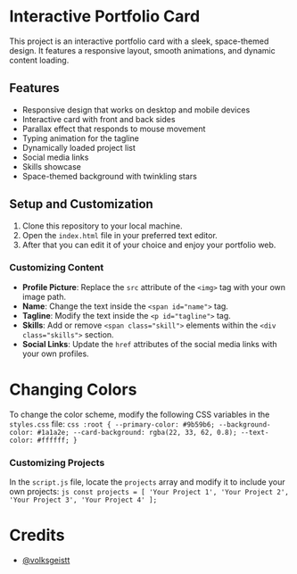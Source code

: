 # Interactive Portfolio Card
This project is an interactive portfolio card with a sleek, space-themed design. It features a responsive layout, smooth animations, and dynamic content loading.

## Features
- Responsive design that works on desktop and mobile devices
- Interactive card with front and back sides
- Parallax effect that responds to mouse movement
- Typing animation for the tagline
- Dynamically loaded project list
- Social media links
- Skills showcase
- Space-themed background with twinkling stars

## Setup and Customization
1. Clone this repository to your local machine.
2. Open the `index.html` file in your preferred text editor.
3. After that you can edit it of your choice and enjoy your portfolio web.
### Customizing Content

- **Profile Picture**: Replace the `src` attribute of the `<img>` tag with your own image path.
- **Name**: Change the text inside the `<span id="name">` tag.
- **Tagline**: Modify the text inside the `<p id="tagline">` tag.
- **Skills**: Add or remove `<span class="skill">` elements within the `<div class="skills">` section.
- **Social Links**: Update the `href` attributes of the social media links with your own profiles.
# Changing Colors
To change the color scheme, modify the following CSS variables in the `styles.css` file:
``css
:root {
    --primary-color: #9b59b6;
    --background-color: #1a1a2e;
    --card-background: rgba(22, 33, 62, 0.8);
    --text-color: #ffffff;
}``

### Customizing Projects
In the `script.js` file, locate the `projects` array and modify it to include your own projects:
``js
const projects = [
    'Your Project 1',
    'Your Project 2',
    'Your Project 3',
    'Your Project 4'
];``

# Credits
- [@volksgeistt](https://volksgeistt.tech)
